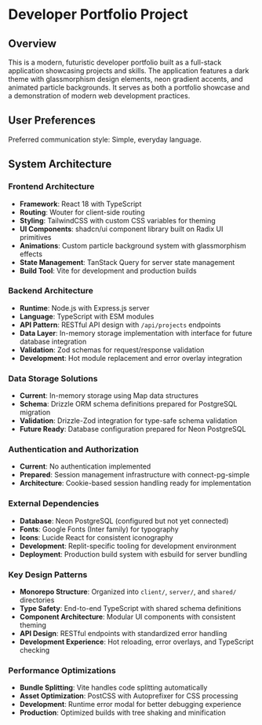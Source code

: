 # Developer Portfolio Project

## Overview

This is a modern, futuristic developer portfolio built as a full-stack application showcasing projects and skills. The application features a dark theme with glassmorphism design elements, neon gradient accents, and animated particle backgrounds. It serves as both a portfolio showcase and a demonstration of modern web development practices.

## User Preferences

Preferred communication style: Simple, everyday language.

## System Architecture

### Frontend Architecture
- **Framework**: React 18 with TypeScript
- **Routing**: Wouter for client-side routing
- **Styling**: TailwindCSS with custom CSS variables for theming
- **UI Components**: shadcn/ui component library built on Radix UI primitives
- **Animations**: Custom particle background system with glassmorphism effects
- **State Management**: TanStack Query for server state management
- **Build Tool**: Vite for development and production builds

### Backend Architecture
- **Runtime**: Node.js with Express.js server
- **Language**: TypeScript with ESM modules
- **API Pattern**: RESTful API design with `/api/projects` endpoints
- **Data Layer**: In-memory storage implementation with interface for future database integration
- **Validation**: Zod schemas for request/response validation
- **Development**: Hot module replacement and error overlay integration

### Data Storage Solutions
- **Current**: In-memory storage using Map data structures
- **Schema**: Drizzle ORM schema definitions prepared for PostgreSQL migration
- **Validation**: Drizzle-Zod integration for type-safe schema validation
- **Future Ready**: Database configuration prepared for Neon PostgreSQL

### Authentication and Authorization
- **Current**: No authentication implemented
- **Prepared**: Session management infrastructure with connect-pg-simple
- **Architecture**: Cookie-based session handling ready for implementation

### External Dependencies
- **Database**: Neon PostgreSQL (configured but not yet connected)
- **Fonts**: Google Fonts (Inter family) for typography
- **Icons**: Lucide React for consistent iconography
- **Development**: Replit-specific tooling for development environment
- **Deployment**: Production build system with esbuild for server bundling

### Key Design Patterns
- **Monorepo Structure**: Organized into `client/`, `server/`, and `shared/` directories
- **Type Safety**: End-to-end TypeScript with shared schema definitions
- **Component Architecture**: Modular UI components with consistent theming
- **API Design**: RESTful endpoints with standardized error handling
- **Development Experience**: Hot reloading, error overlays, and TypeScript checking

### Performance Optimizations
- **Bundle Splitting**: Vite handles code splitting automatically
- **Asset Optimization**: PostCSS with Autoprefixer for CSS processing
- **Development**: Runtime error modal for better debugging experience
- **Production**: Optimized builds with tree shaking and minification
